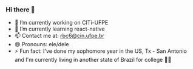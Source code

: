 ### Hi there 👋

- 🔭 I’m currently working on CITi-UFPE
- 🌱 I’m currently learning react-native
- 📫 Contact me at: rbc6@cin.ufpe.br
- 😄 Pronouns: ele/dele
- ⚡ Fun fact: I've done my sophomore year in the US, Tx - San Antonio and I'm currently living in another state of Brazil for college 👨‍💻
